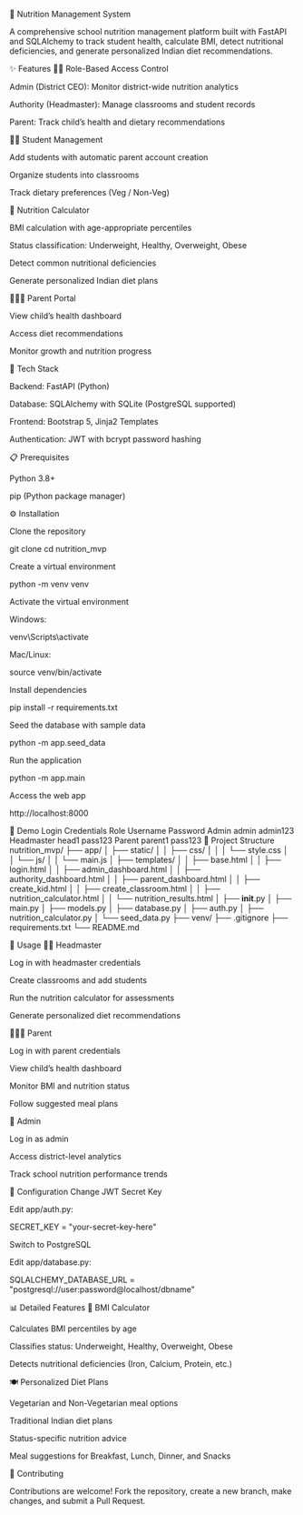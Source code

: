 🍎 Nutrition Management System

A comprehensive school nutrition management platform built with FastAPI and SQLAlchemy to track student health, calculate BMI, detect nutritional deficiencies, and generate personalized Indian diet recommendations.

✨ Features
🧑‍⚖️ Role-Based Access Control

Admin (District CEO): Monitor district-wide nutrition analytics

Authority (Headmaster): Manage classrooms and student records

Parent: Track child’s health and dietary recommendations

👩‍🎓 Student Management

Add students with automatic parent account creation

Organize students into classrooms

Track dietary preferences (Veg / Non-Veg)

🥗 Nutrition Calculator

BMI calculation with age-appropriate percentiles

Status classification: Underweight, Healthy, Overweight, Obese

Detect common nutritional deficiencies

Generate personalized Indian diet plans

👨‍👩‍👧 Parent Portal

View child’s health dashboard

Access diet recommendations

Monitor growth and nutrition progress

🚀 Tech Stack

Backend: FastAPI (Python)

Database: SQLAlchemy with SQLite (PostgreSQL supported)

Frontend: Bootstrap 5, Jinja2 Templates

Authentication: JWT with bcrypt password hashing

📋 Prerequisites

Python 3.8+

pip (Python package manager)

⚙️ Installation

Clone the repository

git clone <your-repo-url>
cd nutrition_mvp


Create a virtual environment

python -m venv venv


Activate the virtual environment

Windows:

venv\Scripts\activate


Mac/Linux:

source venv/bin/activate


Install dependencies

pip install -r requirements.txt


Seed the database with sample data

python -m app.seed_data


Run the application

python -m app.main


Access the web app

http://localhost:8000

🔐 Demo Login Credentials
Role	Username	Password
Admin	admin	admin123
Headmaster	head1	pass123
Parent	parent1	pass123
📂 Project Structure
nutrition_mvp/
├── app/
│   ├── static/
│   │   ├── css/
│   │   │   └── style.css
│   │   └── js/
│   │       └── main.js
│   ├── templates/
│   │   ├── base.html
│   │   ├── login.html
│   │   ├── admin_dashboard.html
│   │   ├── authority_dashboard.html
│   │   ├── parent_dashboard.html
│   │   ├── create_kid.html
│   │   ├── create_classroom.html
│   │   ├── nutrition_calculator.html
│   │   └── nutrition_results.html
│   ├── __init__.py
│   ├── main.py
│   ├── models.py
│   ├── database.py
│   ├── auth.py
│   ├── nutrition_calculator.py
│   └── seed_data.py
├── venv/
├── .gitignore
├── requirements.txt
└── README.md

🎯 Usage
👨‍🏫 Headmaster

Log in with headmaster credentials

Create classrooms and add students

Run the nutrition calculator for assessments

Generate personalized diet recommendations

👩‍👩‍👧 Parent

Log in with parent credentials

View child’s health dashboard

Monitor BMI and nutrition status

Follow suggested meal plans

🏢 Admin

Log in as admin

Access district-level analytics

Track school nutrition performance trends

🔧 Configuration
Change JWT Secret Key

Edit app/auth.py:

SECRET_KEY = "your-secret-key-here"

Switch to PostgreSQL

Edit app/database.py:

SQLALCHEMY_DATABASE_URL = "postgresql://user:password@localhost/dbname"

📊 Detailed Features
🧮 BMI Calculator

Calculates BMI percentiles by age

Classifies status: Underweight, Healthy, Overweight, Obese

Detects nutritional deficiencies (Iron, Calcium, Protein, etc.)

🍽️ Personalized Diet Plans

Vegetarian and Non-Vegetarian meal options

Traditional Indian diet plans

Status-specific nutrition advice

Meal suggestions for Breakfast, Lunch, Dinner, and Snacks

🤝 Contributing

Contributions are welcome!
Fork the repository, create a new branch, make changes, and submit a Pull Request.